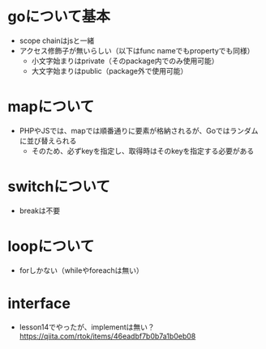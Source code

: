 # goについて基本

- scope chainはjsと一緒
- アクセス修飾子が無いらしい（以下はfunc nameでもpropertyでも同様）
    - 小文字始まりはprivate（そのpackage内でのみ使用可能）
    - 大文字始まりはpublic（package外で使用可能）

# mapについて

- PHPやJSでは、mapでは順番通りに要素が格納されるが、Goではランダムに並び替えられる
    - そのため、必ずkeyを指定し、取得時はそのkeyを指定する必要がある

# switchについて

- breakは不要

# loopについて

- forしかない（whileやforeachは無い）

# interface

- lesson14でやったが、implementは無い？
    https://qiita.com/rtok/items/46eadbf7b0b7a1b0eb08